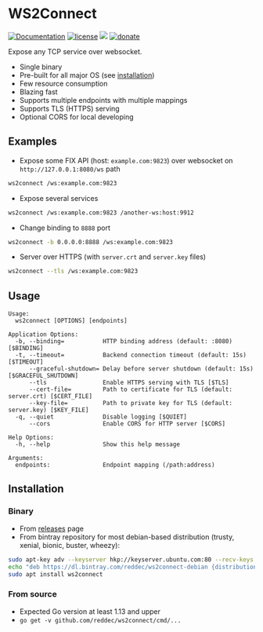 # WS2Connect

[![Documentation](https://img.shields.io/badge/documentation-latest-green)](https://reddec.github.io/ws2connect/)
[![license](https://img.shields.io/github/license/reddec/ws2connect.svg)](https://github.com/reddec/ws2connect)
[![](https://godoc.org/github.com/reddec/ws2connect?status.svg)](http://godoc.org/github.com/reddec/ws2connect)
[![donate](https://img.shields.io/badge/help_by️-donate❤-ff69b4)](http://reddec.net/about/#donate)


Expose any TCP service over websocket. 

* Single binary
* Pre-built for all major OS (see [installation](#installation))
* Few resource consumption
* Blazing fast
* Supports multiple endpoints with multiple mappings
* Supports TLS (HTTPS) serving
* Optional CORS for local developing

## Examples


* Expose some FIX API (host: `example.com:9823`) over websocket on `http://127.0.0.1:8080/ws` path

```bash
ws2connect /ws:example.com:9823
```

* Expose several services

```bash
ws2connect /ws:example.com:9823 /another-ws:host:9912
```

* Change binding to `8888` port

```bash
ws2connect -b 0.0.0.0:8888 /ws:example.com:9823
```

* Server over HTTPS (with `server.crt` and `server.key` files)

```bash
ws2connect --tls /ws:example.com:9823
```

## Usage

    Usage:
      ws2connect [OPTIONS] [endpoints]
    
    Application Options:
      -b, --binding=           HTTP binding address (default: :8080) [$BINDING]
      -t, --timeout=           Backend connection timeout (default: 15s) [$TIMEOUT]
          --graceful-shutdown= Delay before server shutdown (default: 15s) [$GRACEFUL_SHUTDOWN]
          --tls                Enable HTTPS serving with TLS [$TLS]
          --cert-file=         Path to certificate for TLS (default: server.crt) [$CERT_FILE]
          --key-file=          Path to private key for TLS (default: server.key) [$KEY_FILE]
      -q, --quiet              Disable logging [$QUIET]
          --cors               Enable CORS for HTTP server [$CORS]
    
    Help Options:
      -h, --help               Show this help message
    
    Arguments:
      endpoints:               Endpoint mapping (/path:address)


## Installation

### Binary

* From [releases](https://github.com/reddec/ws2connect/releases) page
* From bintray repository for most debian-based distribution (trusty, xenial, bionic, buster, wheezy):
```bash
sudo apt-key adv --keyserver hkp://keyserver.ubuntu.com:80 --recv-keys 379CE192D401AB61
echo "deb https://dl.bintray.com/reddec/ws2connect-debian {distribution} main" | sudo tee -a /etc/apt/sources.list
sudo apt install ws2connect
```

### From source

* Expected Go version at least 1.13 and upper
* `go get -v github.com/reddec/ws2connect/cmd/...`